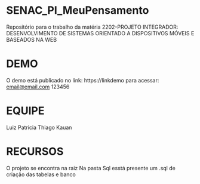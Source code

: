 # SENAC_PI_MeuPensamento
Repositório para o trabalho da matéria 2202-PROJETO INTEGRADOR: DESENVOLVIMENTO DE SISTEMAS ORIENTADO A DISPOSITIVOS MÓVEIS E BASEADOS NA WEB


# DEMO
O demo está publicado no link: https://linkdemo
para acessar:
email@email.com
123456

# EQUIPE
Luiz 
Patricia
Thiago
Kauan

# RECURSOS
O projeto se encontra na raiz
Na pasta Sql esstá presente um .sql de criação das tabelas e banco
